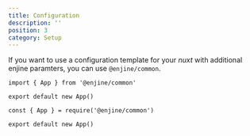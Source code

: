 ```yaml
---
title: Configuration
description: ''
position: 3
category: Setup
---
```



If you want to use a configuration template for your *nuxt* with additional enjine  paramters, you can use `@enjine/common`.

<code-group>
  <code-block label="es6" active>

  ```js[nuxt.config.js]
  import { App } from '@enjine/common'

  export default new App()
  ```

  </code-block>
  <code-block label="commonjs">

  ```js[nuxt.config.js]
  const { App } = require('@enjine/common')

  export default new App()
  ```

  </code-block>
</code-group>
